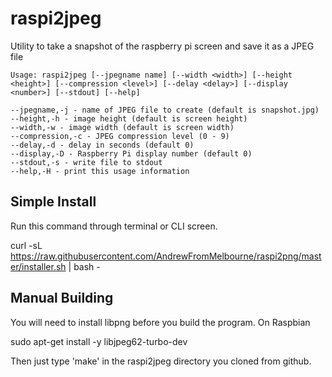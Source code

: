 # raspi2jpeg

Utility to take a snapshot of the raspberry pi screen and save it as a JPEG file

    Usage: raspi2jpeg [--jpegname name] [--width <width>] [--height <height>] [--compression <level>] [--delay <delay>] [--display <number>] [--stdout] [--help]

    --jpegname,-j - name of JPEG file to create (default is snapshot.jpg)
    --height,-h - image height (default is screen height)
    --width,-w - image width (default is screen width)
    --compression,-c - JPEG compression level (0 - 9)
    --delay,-d - delay in seconds (default 0)
    --display,-D - Raspberry Pi display number (default 0)
	--stdout,-s - write file to stdout
    --help,-H - print this usage information

## Simple Install

Run this command through terminal or CLI screen.

curl -sL https://raw.githubusercontent.com/AndrewFromMelbourne/raspi2png/master/installer.sh | bash -

## Manual Building

You will need to install libpng before you build the program. On Raspbian

sudo apt-get install -y libjpeg62-turbo-dev

Then just type 'make' in the raspi2jpeg directory you cloned from github.

